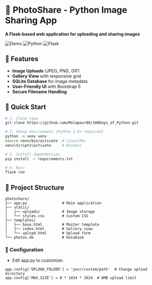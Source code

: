 # 📸 PhotoShare - Python Image Sharing App  

**A Flask-based web application for uploading and sharing images**  

![Demo](https://img.shields.io/badge/Demo-Live-green) 
![Python](https://img.shields.io/badge/Python-3.8%2B-blue)
![Flask](https://img.shields.io/badge/Flask-2.0-lightgrey)

## 🌟 Features
- **Image Uploads** (JPEG, PNG, GIF)
- **Gallery View** with responsive grid
- **SQLite Database** for image metadata
- **User-Friendly UI** with Bootstrap 5
- **Secure Filename Handling**

## 🚀 Quick Start
```bash
# 1. Clone repo
git clone https://github.com/Molapour80/100Days_of_Python.git

# 2. Setup environment (Python 3.8+ required)
python -m venv venv
source venv/bin/activate  # Linux/Mac
venv\Scripts\activate     # Windows

# 3. Install dependencies
pip install -r requirements.txt

# 4. Run!
flask run
```

## 📂 Project Structure
```
photoshare/
├── app.py                # Main application
├── static/
│   ├── uploads/          # Image storage
│   └── styles.css        # Custom CSS
├── templates/
│   ├── base.html         # Master template
│   ├── index.html        # Gallery view
│   └── upload.html       # Upload form
└── photos.db             # Database
```
### 🔧 Configuration
- Edit app.py to customize:
```
app.config['UPLOAD_FOLDER'] = 'your/custom/path'  # Change upload directory
app.config['MAX_SIZE'] = 8 * 1024 * 1024  # 8MB upload limit
```